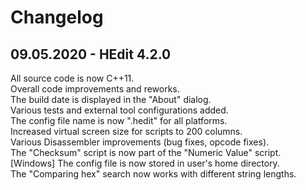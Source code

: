 # Changelog

## 09.05.2020 - HEdit 4.2.0

All source code is now C++11.\
Overall code improvements and reworks.\
The build date is displayed in the "About" dialog.\
Various tests and external tool configurations added.\
The config file name is now ".hedit" for all platforms.\
Increased virtual screen size for scripts to 200 columns.\
Various Disassembler improvements (bug fixes, opcode fixes).\
The "Checksum" script is now part of the "Numeric Value" script.\
[Windows] The config file is now stored in user's home directory.\
The "Comparing hex" search now works with different string lengths.
